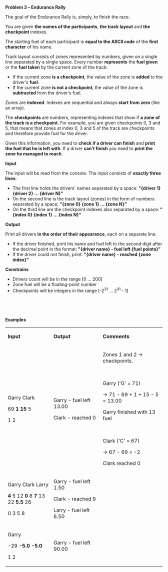 <p><strong>Problem 3 &ndash; Endurance Rally</strong></p>
<p>The goal of the Endurance Rally is, simply, to finish the race.</p>
<p>You are given <strong>the names of the participants</strong>, <strong>the track layout</strong> and <strong>the</strong> <strong>checkpoint </strong>indexes.</p>
<p>The starting fuel of each participant is <strong>equal to the ASCII code</strong> of the <strong>first character</strong> of his name.</p>
<p>Track layout consists of zones represented by numbers, given on a single line separated by a single space. Every number <strong>represents</strong> the <strong>fuel given</strong> or the <strong>fuel taken</strong> by the current zone of the track:</p>
<ul>
<li>If the current zone <strong>is a checkpoint</strong>, the value of the zone is <strong>added</strong> to the driver's <strong>fuel</strong>.</li>
<li>If the current zone <strong>is not a checkpoint</strong>, the value of the zone is <strong>subtracted </strong>from the driver's fuel.</li>
</ul>
<p>Zones are <strong>indexed</strong>. Indexes are sequential and always<strong> start from zero </strong>(like an array).</p>
<p>The <strong>checkpoints</strong> are numbers, representing indexes that show if <strong>a zone of the track</strong> <strong>is a checkpoint</strong>. For example, you are given checkpoints 0, 3 and 5, that means that zones at index 0, 3 and 5 of the track are checkpoints and therefore provide fuel for the driver.</p>
<p>Given this information, you need to <strong>check if a driver can finish</strong> and <strong>print the fuel that he is left with</strong>. If a driver <strong>can't finish</strong> you need to <strong>print the zone he managed to reach</strong>.</p>
<p><strong>Input</strong></p>
<p>The input will be read from the console. The input consists of <strong>exactly three lines</strong>:</p>
<ul>
<li>The first line holds the drivers' names separated by a space:<strong> "{driver 1} {driver 2} &hellip; {driver N}"</strong></li>
<li>On the second line is the track layout (zones) in the form of numbers separated by a space: <strong>"{zone 0} {zone 1} &hellip; {zone N}"</strong></li>
<li>On the third line are the checkpoint indexes also separated by a space:<strong> "{index 0} {index 1} &hellip; {index N}"</strong></li>
</ul>
<p><strong>Output</strong></p>
<p>Print all drivers <strong>in the order of their appearance</strong>, each on a separate line:</p>
<ul>
<li>If the driver finished, print his name and fuel left to the second digit after the decimal point in the format:<strong> "{driver name} - fuel left {fuel points}"</strong></li>
<li>If the driver could not finish, print:<strong> "{driver name} - reached {zone index}"</strong></li>
</ul>
<p><strong>Constrains</strong></p>
<ul>
<li>Drivers count will be in the range [0 &hellip; 200]</li>
<li>Zone fuel will be a floating-point number</li>
<li>Checkpoints will be integers in the range [-2<sup>31</sup> &hellip; 2<sup>31 </sup>- 1]</li>
</ul>
<p>&nbsp;</p>
<p>&nbsp;</p>
<p><strong>Examples</strong></p>
<table width="637">
<tbody>
<tr>
<td width="193">
<p><strong>Input</strong></p>
</td>
<td width="198">
<p><strong>Output</strong></p>
</td>
<td width="246">
<p><strong>Comments</strong></p>
</td>
</tr>
<tr>
<td width="193">
<p>Garry Clark</p>
<p>69 <strong>1</strong> <strong>15</strong> 5</p>
<p>1 2</p>
</td>
<td width="198">
<p>Garry - fuel left 13.00</p>
<p>Clark - reached 0</p>
</td>
<td width="246">
<p>Zones 1 and 2 -&gt; checkpoints.</p>
<p>&nbsp;</p>
<p>Garry ('G' = 71)</p>
<p>-&gt; 71 - 69 + 1 + 15 - 5 = 13.00</p>
<p>Garry finished with 13 fuel</p>
<p>&nbsp;</p>
<p>Clark ('C' = 67)</p>
<p>-&gt; 67 - 69 = -2</p>
<p>Clark reached 0</p>
</td>
</tr>
<tr>
<td width="193">
<p>Garry Clark Larry</p>
<p><strong>4</strong> 5 12 <strong>0</strong> 8 <strong>7</strong> 13 22 <strong>5.5</strong> 26</p>
<p>0 3 5 8</p>
</td>
<td width="198">
<p>Garry - fuel left 1.50</p>
<p>Clark - reached 9</p>
<p>Larry - fuel left 6.50</p>
</td>
<td width="246">
<p>&nbsp;</p>
</td>
</tr>
<tr>
<td width="193">
<p>Garry</p>
<p>-29 <strong>-5.0</strong> <strong>-5.0</strong></p>
<p>1 2</p>
</td>
<td width="198">
<p>Garry - fuel left 90.00</p>
</td>
<td width="246">
<p>&nbsp;</p>
</td>
</tr>
</tbody>
</table>
<p>&nbsp;</p>